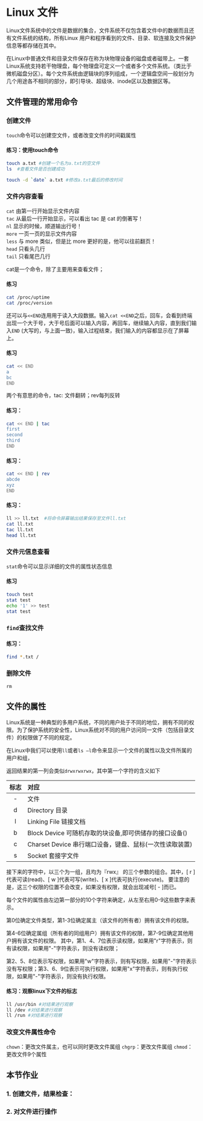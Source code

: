 # Linux 文件
Linux文件系统中的文件是数据的集合，文件系统不仅包含着文件中的数据而且还有文件系统的结构，所有Linux 用户和程序看到的文件、目录、软连接及文件保护信息等都存储在其中。

在Linux中普通文件和目录文件保存在称为块物理设备的磁盘或者磁带上。一套Linux系统支持若干物理盘，每个物理盘可定义一个或者多个文件系统。（类比于微机磁盘分区）。每个文件系统由逻辑块的序列组成，一个逻辑盘空间一般划分为几个用途各不相同的部分，即引导块、超级块、inode区以及数据区等。

## 文件管理的常用命令
### 创建文件
`touch`命令可以创建空文件，或者改变文件的时间戳属性

#### 练习：使用touch命令
```bash
touch a.txt #创建一个名为a.txt的空文件
ls  #查看文件是否创建成功

touch -d `date` a.txt #修改a.txt最后的修改时间
```

### 文件内容查看
`cat`  由第一行开始显示文件内容   
`tac`  从最后一行开始显示，可以看出 tac 是 cat 的倒著写！  
`nl`   显示的时候，顺道输出行号！  
`more` 一页一页的显示文件内容  
`less` 与 more 类似，但是比 more 更好的是，他可以往前翻页！  
`head` 只看头几行  
`tail` 只看尾巴几行

cat是一个命令，除了主要用来查看文件；
#### 练习
```bash
cat /proc/uptime
cat /proc/version
```

还可以与`<<END`连用用于读入大段数据。输入`cat <<END`之后，回车，会看到终端出现一个大于号，大于号后面可以输入内容，再回车，继续输入内容，直到我们输入`END` (大写的，与上面一致)，输入过程结束，我们输入的内容都显示在了屏幕上。

#### 练习
```bash
cat << END
a
bc
END
```

两个有意思的命令，tac: 文件翻转；rev每列反转
#### 练习：
```bash
cat << END | tac
first
second
third
END
```

#### 练习：
```bash
cat << END | rev
abcde
xyz
END
```

#### 练习：
```bash
ll >> ll.txt  #将命令屏幕输出结果保存至文件ll.txt
cat ll.txt
tac ll.txt
head ll.txt
```

### 文件元信息查看
`stat`命令可以显示详细的文件的属性状态信息

#### 练习
```bash
touch test
stat test
echo '1' >> test
stat test
```

### `find`查找文件
#### 练习：
```bash
find *.txt /
```

### 删除文件
`rm`


## 文件的属性
Linux系统是一种典型的多用户系统，不同的用户处于不同的地位，拥有不同的权限。为了保护系统的安全性，Linux系统对不同的用户访问同一文件（包括目录文件）的权限做了不同的规定。

在Linux中我们可以使用`ll`或者`ls –l`命令来显示一个文件的属性以及文件所属的用户和组，

返回结果的第一列会类似`drwxrwxrwx`，其中第一个字符的含义如下

|标志|对应|
|:---:|:---|
|- |文件|
|d |Directory 目录|
|l |Linking File 链接文档|
|b |Block Device 可随机存取的块设备,即可供储存的接口设备()|
|c |Charset Device 串行端口设备，键盘、鼠标(一次性读取装置)|
|s |Socket 套接字文件 |


接下来的字符中，以三个为一组，且均为『rwx』 的三个参数的组合。其中，[ r ]代表可读(read)、[ w ]代表可写(write)、[ x ]代表可执行(execute)。 要注意的是，这三个权限的位置不会改变，如果没有权限，就会出现减号[ - ]而已。


每个文件的属性由左边第一部分的10个字符来确定，从左至右用0-9这些数字来表示。

第0位确定文件类型，第1-3位确定属主（该文件的所有者）拥有该文件的权限。

第4-6位确定属组（所有者的同组用户）拥有该文件的权限，第7-9位确定其他用户拥有该文件的权限。
其中，第1、4、7位表示读权限，如果用"r"字符表示，则有读权限，如果用"-"字符表示，则没有读权限；

第2、5、8位表示写权限，如果用"w"字符表示，则有写权限，如果用"-"字符表示没有写权限；第3、6、9位表示可执行权限，如果用"x"字符表示，则有执行权限，如果用"-"字符表示，则没有执行权限。

#### 练习：观察linux下文件的标志
```bash
ll /usr/bin #对结果进行观察
ll /dev #对结果进行观察
ll /run #对结果进行观察
```


### 改变文件属性命令
`chown`：更改文件属主，也可以同时更改文件属组
`chgrp`：更改文件属组
`chmod`：更改文件9个属性

## 本节作业
### 1. 创建文件，结果检查：
### 2. 对文件进行操作
